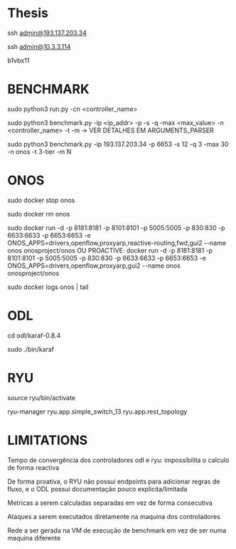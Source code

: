 # Thesis

ssh admin@193.137.203.34

ssh admin@10.3.3.114

b1vbx11

# BENCHMARK

sudo python3 run.py -cn <controller_name>

sudo python3 benchmark.py -ip <ip_addr> -p <port> -s <inicial> -q <query> -max <max_value> -n <controller_name> -t <topology> -m <metrics>  -> VER DETALHES EM ARGUMENTS_PARSER

sudo python3 benchmark.py -ip 193.137.203.34 -p 6653 -s 12 -q 3 -max 30 -n onos -t 3-tier -m N



# ONOS
sudo docker stop onos

sudo docker rm onos

sudo docker run -d -p 8181:8181 -p 8101:8101 -p 5005:5005 -p 830:830 -p 6633:6633 -p 6653:6653 -e ONOS_APPS=drivers,openflow,proxyarp,reactive-routing,fwd,gui2 --name onos onosproject/onos
OU PROACTIVE:
docker run -d -p 8181:8181 -p 8101:8101 -p 5005:5005 -p 830:830 -p 6633:6633 -p 6653:6653 -e ONOS_APPS=drivers,openflow,proxyarp,gui2 --name onos onosproject/onos

sudo docker logs onos | tail


# ODL
cd odl/karaf-0.8.4

sudo ./bin/karaf

# RYU
source ryu/bin/activate

ryu-manager ryu.app.simple_switch_13 ryu.app.rest_topology 


# LIMITATIONS

Tempo de convergência dos controladores odl e ryu: impossibilita o calculo de forma reactiva

De forma proativa, o RYU não possui endpoints para adicionar regras de fluxo, e o ODL possui documentação pouco explicita/limitada

Metricas a serem calculadas separadas em vez de forma consecutiva

Ataques a serem executados diretamente na maquina dos controladores

Rede a ser gerada na VM de execução de benchmark em vez de ser numa maquina diferente

